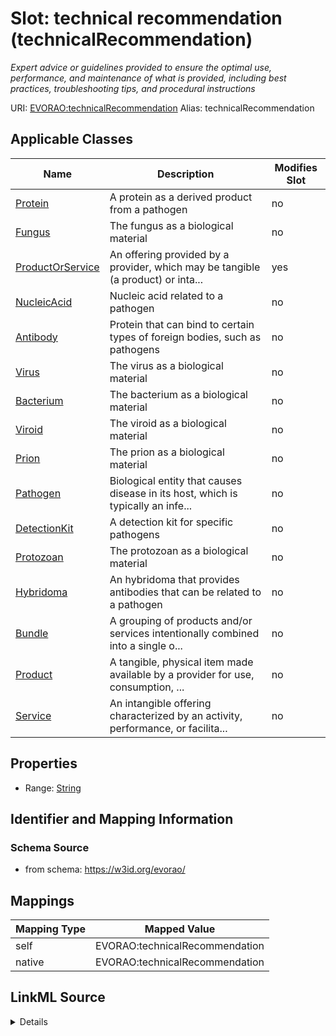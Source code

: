 

# Slot: technical recommendation (technicalRecommendation) 


_Expert advice or guidelines provided to ensure the optimal use, performance, and maintenance of what is provided, including best practices, troubleshooting tips, and procedural instructions_





URI: [EVORAO:technicalRecommendation](https://w3id.org/evorao/technicalRecommendation)
Alias: technicalRecommendation

<!-- no inheritance hierarchy -->





## Applicable Classes

| Name | Description | Modifies Slot |
| --- | --- | --- |
| [Protein](Protein.md) | A protein as a derived product from a pathogen |  no  |
| [Fungus](Fungus.md) | The fungus as a biological material |  no  |
| [ProductOrService](ProductOrService.md) | An offering provided by a provider, which may be tangible (a product) or inta... |  yes  |
| [NucleicAcid](NucleicAcid.md) | Nucleic acid related to a pathogen |  no  |
| [Antibody](Antibody.md) | Protein that can bind to certain types of foreign bodies, such as pathogens |  no  |
| [Virus](Virus.md) | The virus as a biological material |  no  |
| [Bacterium](Bacterium.md) | The bacterium as a biological material |  no  |
| [Viroid](Viroid.md) | The viroid as a biological material |  no  |
| [Prion](Prion.md) | The prion as a biological material |  no  |
| [Pathogen](Pathogen.md) | Biological entity that causes disease in its host, which is typically an infe... |  no  |
| [DetectionKit](DetectionKit.md) | A detection kit for specific pathogens |  no  |
| [Protozoan](Protozoan.md) | The protozoan as a biological material |  no  |
| [Hybridoma](Hybridoma.md) | An hybridoma that provides antibodies that can be related to a pathogen |  no  |
| [Bundle](Bundle.md) | A grouping of products and/or services intentionally combined into a single o... |  no  |
| [Product](Product.md) | A tangible, physical item made available by a provider for use, consumption, ... |  no  |
| [Service](Service.md) | An intangible offering characterized by an activity, performance, or facilita... |  no  |







## Properties

* Range: [String](String.md)





## Identifier and Mapping Information







### Schema Source


* from schema: https://w3id.org/evorao/




## Mappings

| Mapping Type | Mapped Value |
| ---  | ---  |
| self | EVORAO:technicalRecommendation |
| native | EVORAO:technicalRecommendation |




## LinkML Source

<details>
```yaml
name: technicalRecommendation
description: Expert advice or guidelines provided to ensure the optimal use, performance,
  and maintenance of what is provided, including best practices, troubleshooting tips,
  and procedural instructions
title: technical recommendation
from_schema: https://w3id.org/evorao/
rank: 1000
alias: technicalRecommendation
domain_of:
- ProductOrService
range: string
required: false
multivalued: false

```
</details>